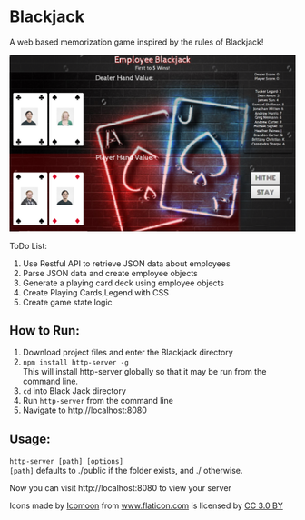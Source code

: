 # Blackjack
A web based memorization game inspired by the rules of Blackjack!

![logo](https://github.com/weazel02/Blackjack/blob/master/Website_image.png)

ToDo List:

1. Use Restful API to retrieve JSON data about employees
2. Parse JSON data and create employee objects 
3. Generate a playing card deck using employee objects
4. Create Playing Cards,Legend with CSS
5. Create game state logic 


## How to Run:

1. Download project files and enter the Blackjack directory
2. `npm install http-server -g`  
This will install http-server globally so that it may be run from the command line.
3. `cd` into Black Jack directory
4. Run `http-server` from the command line
5. Navigate to http://localhost:8080  

## Usage:
 `http-server [path] [options]`  
`[path]` defaults to ./public if the folder exists, and ./ otherwise.

Now you can visit http://localhost:8080 to view your server




<div>Icons made by <a href="https://www.flaticon.com/authors/icomoon" title="Icomoon">Icomoon</a> from <a href="https://www.flaticon.com/" title="Flaticon">www.flaticon.com</a> is licensed by <a href="http://creativecommons.org/licenses/by/3.0/" title="Creative Commons BY 3.0" target="_blank">CC 3.0 BY</a></div>
